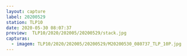```yaml
---
layout: capture
label: 20200529
station: TLP10
date: 2020-05-30 08:07:37
preview:  TLP10/2020/202005/20200529/stack.jpg
capturas:
  - imagem: TLP10/2020/202005/20200529/M20200530_080737_TLP_10P.jpg
---
```

